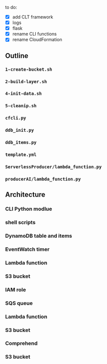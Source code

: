 to do:
- [x] add CLT framework
- [x] logs
- [x] flask
- [x] rename CLI functions
- [x] rename CloudFormation
	
## Outline

### ```1-create-bucket.sh```

### ```2-build-layer.sh```

### ```4-init-data.sh```

### ```5-cleanip.sh```

### ```cfcli.py```

### ```ddb_init.py```

### ```ddb_items.py```

### ```template.yml```

### ```ServerlessProducer/lambda_function.py```

### ```producerAI/lambda_function.py```



## Architecture

### CLI Python modlue

### shell scripts

### DynamoDB table and items

### EventWatch timer

### Lambda function

### S3 bucket

### IAM role

### SQS queue

### Lambda function

### S3 bucket

### Comprehend

### S3 bucket


